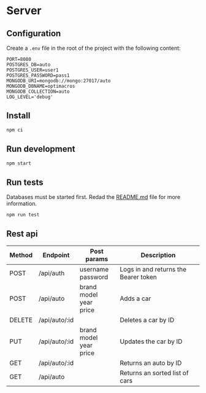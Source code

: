 # Server

## Configuration
Create a `.env` file in the root of the project with the following content:
```env
PORT=8080
POSTGRES_DB=auto
POSTGRES_USER=user1
POSTGRES_PASSWORD=pass1
MONGODB_URI=mongodb://mongo:27017/auto
MONGODB_DBNAME=optimacros
MONGODB_COLLECTION=auto
LOG_LEVEL='debug'
```

## Install
```bash
npm ci
```

## Run development
```bash
npm start
```

## Run tests
Databases must be started first. Redad the [README.md](../README.md) file for more information.

```bash
npm run test
```

## Rest api
| Method | Endpoint      | Post params                     | Description                          |
|--------|---------------|---------------------------------|--------------------------------------|
| POST   | /api/auth     | username<br>password            | Logs in and returns the Bearer token |
| POST   | /api/auto     | brand<br>model<br>year<br>price | Adds a car                           |
| DELETE | /api/auto/:id |                                 | Deletes a car by ID                  |
| PUT    | /api/auto/:id | brand<br>model<br>year<br>price | Updates the car by ID                |
| GET    | /api/auto/:id |                                 | Returns an auto by ID                |
| GET    | /api/auto     |                                 | Returns an sorted list of cars       |
